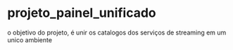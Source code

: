 # projeto_painel_unificado
o objetivo do projeto, é unir os catalogos dos serviços de streaming em um unico ambiente
